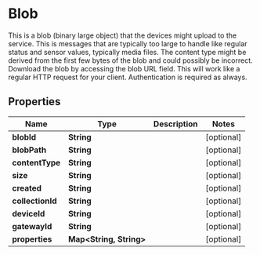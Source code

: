 

# Blob

This is a blob (binary large object) that the devices might upload to the service. This is messages that are typically too large to handle like regular status and sensor values, typically media files. The content type might be derived from the first few bytes of the blob and could possibly be incorrect.  Download the blob by accessing the blob URL field. This will work like a regular HTTP request for your client. Authentication is required as always.

## Properties

Name | Type | Description | Notes
------------ | ------------- | ------------- | -------------
**blobId** | **String** |  |  [optional]
**blobPath** | **String** |  |  [optional]
**contentType** | **String** |  |  [optional]
**size** | **String** |  |  [optional]
**created** | **String** |  |  [optional]
**collectionId** | **String** |  |  [optional]
**deviceId** | **String** |  |  [optional]
**gatewayId** | **String** |  |  [optional]
**properties** | **Map&lt;String, String&gt;** |  |  [optional]



